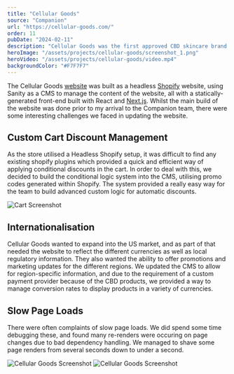```yaml
---
title: "Cellular Goods"
source: "Companion"
url: "https://cellular-goods.com/"
order: 11
pubDate: "2024-02-11"
description: "Cellular Goods was the first approved CBD skincare brand in the UK. When I joined Companion, the Cellular Goods website was built, however there was ongoing maintenance and improvement works carried out throughout my time there, on both their CMS and store website."
heroImage: "/assets/projects/cellular-goods/screenshot_1.png"
heroVideo: "/assets/projects/cellular-goods/video.mp4"
backgroundColor: "#F7F7F7"
---
```


The Cellular Goods [website](https://cellular-goods.com/) was built as a headless [Shopify](https://shopify.com) website, using Sanity as a CMS to manage the content of the website, all with a statically-generated front-end built with React and [Next.js](https://nextjs.org). Whilst the main build of the website was done prior to my arrival to the Companion team, there were some interesting challenges we faced in updating the website.

## Custom Cart Discount Management

As the store utilised a Headless Shopify setup, it was difficult to find any existing shopify plugins which provided a quick and efficient way of applying conditional discounts in the cart. In order to deal with this, we decided to build the conditional logic system into the CMS, utilising promo codes generated within Shopify. The system provided a really easy way for the team to build advanced custom logic for automatic discounts.

![Cart Screenshot](/assets/projects/cellular-goods/screenshot_2.png)

## Internationalisation

Cellular Goods wanted to expand into the US market, and as part of that needed the website to reflect the different currencies as well as local regulatory information. They also wanted the ability to offer promotions and marketing updates for the different regions. We updated the CMS to allow for region-specific information, and due to the requirement of a custom payment provider because of the CBD products, we provided a way to manage conversion rates to display products in a variety of currencies.

## Slow Page Loads

There were often complaints of slow page loads. We did spend some time debugging these, and found many re-renders were occuring on page changes due to bad dependency handling. We managed to shave some page renders from several seconds down to under a second.

![Cellular Goods Screenshot](/assets/projects/cellular-goods/screenshot_1.png)
![Cellular Goods Screenshot](/assets/projects/cellular-goods/screenshot_3.png)
